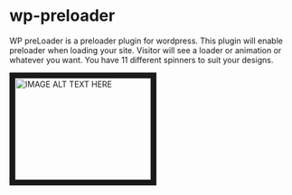 # wp-preloader

WP preLoader is a preloader plugin for wordpress. This plugin will enable preloader when loading your site. Visitor will see a loader or animation or whatever you want.
 You have 11 different spinners to suit your designs.

 <a href="http://www.youtube.com/watch?feature=player_embedded&v=Iuqa2LziAW0
" target="_blank"><img src="http://img.youtube.com/vi/Iuqa2LziAW0/0.jpg" 
alt="IMAGE ALT TEXT HERE" width="240" height="180" border="10" /></a>